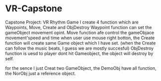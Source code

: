 # VR-Capstone
Capstone Project:  VR Rhythm Game
I create 4 function which are Waypoints, Move, Create and ObjDestroy
Waypoint function can set the gameObject movement opint.
Move function afe control the gameObjace movement'speed and time
when user use mouse right botton, the Create function will create same Game object which I have set. 
(when the Create can follow the music beats, I guess we are mostly succesful)
ObjDestroy function is uesd to player dont hit Gameobject, the object will destroy by self.

for the sence I just Creat two GameObject, the DemoObj have all function, the NorObj just a reference object.
